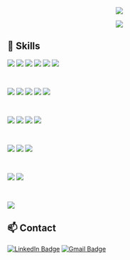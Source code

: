 <!-- ###
![Anurag's github stats](https://github-readme-stats.vercel.app/api?username=ACaminos&show_icons=true&theme=chartreuse-dark&title_color=159E4A&hide=prs)-[![Top Langs](https://github-readme-stats.vercel.app/api/top-langs/?username=ACaminos&layout=compact&bg_color=000000&text_color=FFFFFF&title_color=159E4A&line_height=50)](https://github.com/ACaminos/github-readme-stats)

## ![Visits Badge](https://badges.pufler.dev/visits/ACaminos/ACaminos) -->

<p align="center">
<a href="https://github.com/ACaminos/ACaminos"><img src="https://readme-typing-svg.herokuapp.com?color=%2336BCF7&size=25&duration=4000&center=true&vCenter=true&width=500&lines=Welcome+to+my+GitHub+profile...!;I'm+Front+End+Developer;Follow+me!"></a>
</p>

<p align="center">
<a href="#"><img src="https://github-readme-streak-stats.herokuapp.com?user=Acaminos&theme=ads-juicy-fresh&hide_border=true&date_format=M%20j%5B%2C%20Y%5D&locale=es"></a>
</p>

<!--
[![GitHub Streak](https://github-readme-streak-stats.herokuapp.com?user=Acaminos&theme=ads-juicy-fresh&hide_border=true&date_format=M%20j%5B%2C%20Y%5D)](https://git.io/streak-stats) -->

## 💼 Skills
![](https://img.shields.io/badge/Code-React-informational?style=flat&logo=react&logoColor=white&color=4AB197)
![](https://img.shields.io/badge/Code-NodeJS-informational?style=flat&logo=NodeJS&logoColor=white&color=4AB197)
![](https://img.shields.io/badge/Code-Angular-informational?style=flat&logo=angular&logoColor=white&color=4AB197)
![](https://img.shields.io/badge/Code-Javascript-informational?style=flat&logo=javascript&logoColor=white&color=4AB197)
![](https://img.shields.io/badge/Code-Php-informational?style=flat&logo=php&logoColor=white&color=4AB197)
![](https://img.shields.io/badge/Code-MySQL-informational?style=flat&logo=Mysql&logoColor=white&color=4AB197)

<br>

![](https://img.shields.io/badge/Style-HTML-informational?style=flat&logo=html5&logoColor=white&color=4AB197)
![](https://img.shields.io/badge/Style-CSS-informational?style=flat&logo=css3&logoColor=white&color=4AB197)
![](https://img.shields.io/badge/Style-Sass-informational?style=flat&logo=Sass&logoColor=white&color=4AB197)
![](https://img.shields.io/badge/Style-Tailwind-informational?style=flat&logo=Tailwind-CSS&logoColor=white&color=4AB197)
![](https://img.shields.io/badge/Style-Bootstrap-informational?style=flat&logo=Bootstrap&logoColor=white&color=4AB197)
 
<br>

![](https://img.shields.io/badge/Tools-Laragon-informational?style=flat&logo=Laragon&logoColor=white&color=4AB197)
![](https://img.shields.io/badge/Tools-Xampp-informational?style=flat&logo=Xampp&logoColor=white&color=4AB197)
![](https://img.shields.io/badge/Tools-Apache-informational?style=flat&logo=apache&logoColor=white&color=4AB197)
![](https://img.shields.io/badge/Tools-Docker-informational?style=flat&logo=docker&logoColor=white&color=4AB197)

<br>

![](https://img.shields.io/badge/Tools-NPM-informational?style=flat&logo=npm&logoColor=white&color=4AB197)
![](https://img.shields.io/badge/Tools-NVM-informational?style=flat&logo=nvm&logoColor=white&color=4AB197)
![](https://img.shields.io/badge/Tools-Postman-informational?style=flat&logo=Postman&logoColor=white&color=4AB197)

<br>

![](https://img.shields.io/badge/Tools-GitHub-informational?style=flat&logo=GitHub&logoColor=white&color=4AB197)
![](https://img.shields.io/badge/Tools-GitLab-informational?style=flat&logo=GitLab&logoColor=white&color=4AB197)

<br>

![](https://img.shields.io/badge/Tools-Linux-informational?style=flat&logo=Linux&logoColor=white&color=4AB197)

## :mailbox: Contact
[![LinkedIn Badge](https://img.shields.io/badge/LinkedIn-Profile-informational?style=flat&logo=linkedin&logoColor=white&color=0D76A8)](https://www.linkedin.com/in/acaminos/)
[![Gmail Badge](https://img.shields.io/badge/Gmail-Profile-informational?style=flat&logo=Gmail&logoColor=white&color=0D76A8)](https://mail.google.com/mail/u/0/?fs=1&tf=cm&source=mailto&su=Consulta&to=caminosariel@gmail.com)
